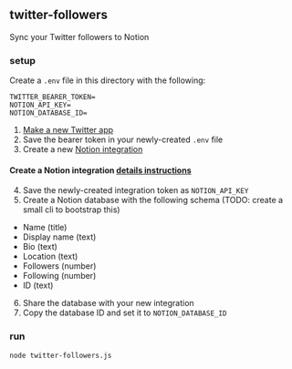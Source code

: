 ## twitter-followers

Sync your Twitter followers to Notion

### setup

Create a `.env` file in this directory with the following:

```
TWITTER_BEARER_TOKEN=
NOTION_API_KEY=
NOTION_DATABASE_ID=
```

1. [Make a new Twitter app](https://developer.twitter.com/en/portal/projects-and-apps)
2. Save the bearer token in your newly-created `.env` file
3. Create a new [Notion integration](https://www.notion.so/my-integrations)

#### Create a Notion integration [details instructions](https://developers.notion.com/docs/getting-started)

4. Save the newly-created integration token as `NOTION_API_KEY`
5. Create a Notion database with the following schema (TODO: create a small cli to bootstrap this)

- Name (title)
- Display name (text)
- Bio (text)
- Location (text)
- Followers (number)
- Following (number)
- ID (text)

6. Share the database with your new integration
7. Copy the database ID and set it to `NOTION_DATABASE_ID`

### run

```sh
node twitter-followers.js
```
